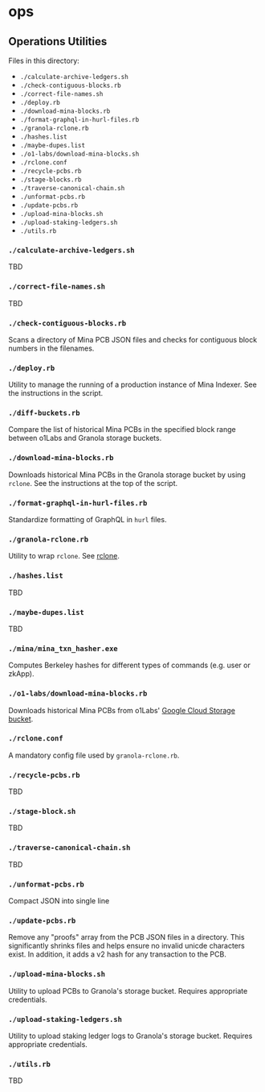 # ops

## Operations Utilities

Files in this directory:

- `./calculate-archive-ledgers.sh`
- `./check-contiguous-blocks.rb`
- `./correct-file-names.sh`
- `./deploy.rb`
- `./download-mina-blocks.rb`
- `./format-graphql-in-hurl-files.rb`
- `./granola-rclone.rb`
- `./hashes.list`
- `./maybe-dupes.list`
- `./o1-labs/download-mina-blocks.sh`
- `./rclone.conf`
- `./recycle-pcbs.rb`
- `./stage-blocks.rb`
- `./traverse-canonical-chain.sh`
- `./unformat-pcbs.rb`
- `./update-pcbs.rb`
- `./upload-mina-blocks.sh`
- `./upload-staking-ledgers.sh`
- `./utils.rb`

### `./calculate-archive-ledgers.sh`

TBD

### `./correct-file-names.sh`

TBD

### `./check-contiguous-blocks.rb`

Scans a directory of Mina PCB JSON files and checks for contiguous block numbers in the filenames.

### `./deploy.rb`

Utility to manage the running of a production instance of Mina Indexer. See the instructions in the script.

### `./diff-buckets.rb`

Compare the list of historical Mina PCBs in the specified block range between o1Labs and Granola storage buckets.

### `./download-mina-blocks.rb`

Downloads historical Mina PCBs in the Granola storage bucket by using `rclone`. See the instructions at the top of the script.

### `./format-graphql-in-hurl-files.rb`

Standardize formatting of GraphQL in `hurl` files.

### `./granola-rclone.rb`

Utility to wrap `rclone`. See [rclone](https://rclone.org).

### `./hashes.list`

TBD

### `./maybe-dupes.list`

TBD

### `./mina/mina_txn_hasher.exe`

Computes Berkeley hashes for different types of commands (e.g. user or zkApp).

### `./o1-labs/download-mina-blocks.rb`

Downloads historical Mina PCBs from o1Labs' [Google Cloud Storage bucket](https://storage.googleapis.com/storage/v1/b/mina_network_block_data/o?prefix=mainnet-).

### `./rclone.conf`

A mandatory config file used by `granola-rclone.rb`.

### `./recycle-pcbs.rb`

TBD

### `./stage-block.sh`

TBD

### `./traverse-canonical-chain.sh`

TBD

### `./unformat-pcbs.rb`

Compact JSON into single line

### `./update-pcbs.rb`

Remove any "proofs" array from the PCB JSON files in a directory. This significantly shrinks files and helps ensure no invalid unicde characters exist. In addition, it adds a v2 hash for any transaction to the PCB.

### `./upload-mina-blocks.sh`

Utility to upload PCBs to Granola's storage bucket. Requires appropriate credentials.

### `./upload-staking-ledgers.sh`

Utility to upload staking ledger logs to Granola's storage bucket. Requires appropriate credentials.

### `./utils.rb`

TBD
